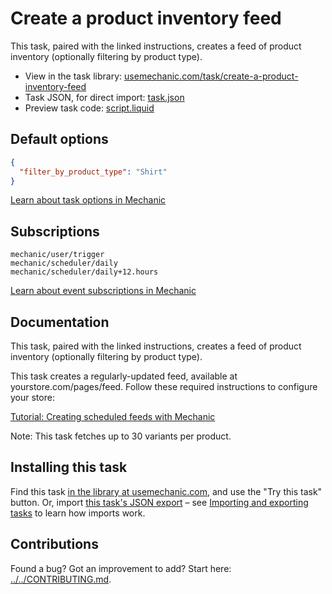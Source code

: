 # Create a product inventory feed

This task, paired with the linked instructions, creates a feed of product inventory (optionally filtering by product type).

* View in the task library: [usemechanic.com/task/create-a-product-inventory-feed](https://usemechanic.com/task/create-a-product-inventory-feed)
* Task JSON, for direct import: [task.json](../../tasks/create-a-product-inventory-feed.json)
* Preview task code: [script.liquid](./script.liquid)

## Default options

```json
{
  "filter_by_product_type": "Shirt"
}
```

[Learn about task options in Mechanic](https://docs.usemechanic.com/article/471-task-options)

## Subscriptions

```liquid
mechanic/user/trigger
mechanic/scheduler/daily
mechanic/scheduler/daily+12.hours
```

[Learn about event subscriptions in Mechanic](https://docs.usemechanic.com/article/408-subscriptions)

## Documentation

This task, paired with the linked instructions, creates a feed of product inventory (optionally filtering by product type).

This task creates a regularly-updated feed, available at yourstore.com/pages/feed. Follow these required instructions to configure your store:

[Tutorial: Creating scheduled feeds with Mechanic](https://help.usemechanic.com/tutorials/creating-scheduled-feeds)

Note: This task fetches up to 30 variants per product.

## Installing this task

Find this task [in the library at usemechanic.com](https://usemechanic.com/task/create-a-product-inventory-feed), and use the "Try this task" button. Or, import [this task's JSON export](../../tasks/create-a-product-inventory-feed.json) – see [Importing and exporting tasks](https://docs.usemechanic.com/article/505-importing-and-exporting-tasks) to learn how imports work.

## Contributions

Found a bug? Got an improvement to add? Start here: [../../CONTRIBUTING.md](../../CONTRIBUTING.md).
